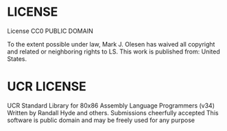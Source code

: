 
# LICENSE

 License CC0 PUBLIC DOMAIN

 To the extent possible under law, Mark J. Olesen has waived all copyright 
 and related or neighboring rights to LS. This work is published 
 from: United States.

# UCR LICENSE

UCR Standard Library for 80x86 Assembly Language Programmers (v34) 
Written by Randall Hyde and others.  Submissions cheerfully accepted
This software is public domain and may be freely used for any purpose

